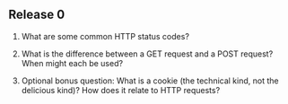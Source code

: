 ## Release 0

1. What are some common HTTP status codes?
  
2. What is the difference between a GET request and a POST request? When might each be used?

3. Optional bonus question: What is a cookie (the technical kind, not the delicious kind)? How does it relate to HTTP requests?

